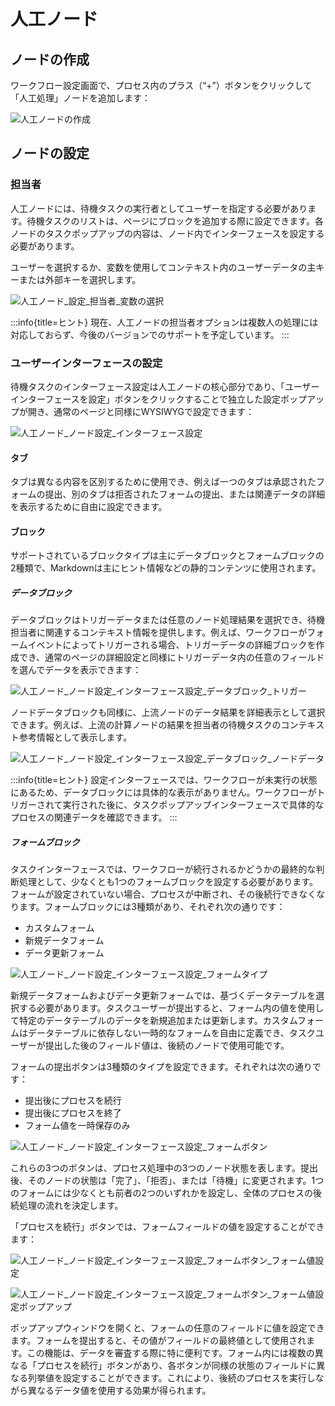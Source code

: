 # 人工ノード

## ノードの作成

ワークフロー設定画面で、プロセス内のプラス（“+”）ボタンをクリックして「人工処理」ノードを追加します：

![人工ノードの作成](https://static-docs.nocobase.com/4dd259f1aceeaf9b825abb4b257df909.png)

## ノードの設定

### 担当者

人工ノードには、待機タスクの実行者としてユーザーを指定する必要があります。待機タスクのリストは、ページにブロックを追加する際に設定できます。各ノードのタスクポップアップの内容は、ノード内でインターフェースを設定する必要があります。

ユーザーを選択するか、変数を使用してコンテキスト内のユーザーデータの主キーまたは外部キーを選択します。

![人工ノード_設定_担当者_変数の選択](https://static-docs.nocobase.com/22fbca3b8e21fda3a831019037001445.png)

:::info{title=ヒント}
現在、人工ノードの担当者オプションは複数人の処理には対応しておらず、今後のバージョンでのサポートを予定しています。
:::

### ユーザーインターフェースの設定

待機タスクのインターフェース設定は人工ノードの核心部分であり、「ユーザーインターフェースを設定」ボタンをクリックすることで独立した設定ポップアップが開き、通常のページと同様にWYSIWYGで設定できます：

![人工ノード_ノード設定_インターフェース設定](https://static-docs.nocobase.com/fd360168c879743cf22d57440cd2590f.png)

#### タブ

タブは異なる内容を区別するために使用でき、例えば一つのタブは承認されたフォームの提出、別のタブは拒否されたフォームの提出、または関連データの詳細を表示するために自由に設定できます。

#### ブロック

サポートされているブロックタイプは主にデータブロックとフォームブロックの2種類で、Markdownは主にヒント情報などの静的コンテンツに使用されます。

##### データブロック

データブロックはトリガーデータまたは任意のノード処理結果を選択でき、待機担当者に関連するコンテキスト情報を提供します。例えば、ワークフローがフォームイベントによってトリガーされる場合、トリガーデータの詳細ブロックを作成でき、通常のページの詳細設定と同様にトリガーデータ内の任意のフィールドを選んでデータを表示できます：

![人工ノード_ノード設定_インターフェース設定_データブロック_トリガー](https://static-docs.nocobase.com/675c3e58a1a4f45db310a72c2d0a404c.png)

ノードデータブロックも同様に、上流ノードのデータ結果を詳細表示として選択できます。例えば、上流の計算ノードの結果を担当者の待機タスクのコンテキスト参考情報として表示します。

![人工ノード_ノード設定_インターフェース設定_データブロック_ノードデータ](https://static-docs.nocobase.com/a583e26e508e954b47e5ddff80d998c4.png)

:::info{title=ヒント}
設定インターフェースでは、ワークフローが未実行の状態にあるため、データブロックには具体的な表示がありません。ワークフローがトリガーされて実行された後に、タスクポップアップインターフェースで具体的なプロセスの関連データを確認できます。
:::

##### フォームブロック

タスクインターフェースでは、ワークフローが続行されるかどうかの最終的な判断処理として、少なくとも1つのフォームブロックを設定する必要があります。フォームが設定されていない場合、プロセスが中断され、その後続行できなくなります。フォームブロックには3種類があり、それぞれ次の通りです：

- カスタムフォーム
- 新規データフォーム
- データ更新フォーム

![人工ノード_ノード設定_インターフェース設定_フォームタイプ](https://static-docs.nocobase.com/2d068f3012ab07e32a265405492104a8.png)

新規データフォームおよびデータ更新フォームでは、基づくデータテーブルを選択する必要があります。タスクユーザーが提出すると、フォーム内の値を使用して特定のデータテーブルのデータを新規追加または更新します。カスタムフォームはデータテーブルに依存しない一時的なフォームを自由に定義でき、タスクユーザーが提出した後のフィールド値は、後続のノードで使用可能です。

フォームの提出ボタンは3種類のタイプを設定できます。それぞれは次の通りです：

- 提出後にプロセスを続行
- 提出後にプロセスを終了
- フォーム値を一時保存のみ

![人工ノード_ノード設定_インターフェース設定_フォームボタン](https://static-docs.nocobase.com/6b45995b14152e85a821dff6f6e3189a.png)

これらの3つのボタンは、プロセス処理中の3つのノード状態を表します。提出後、そのノードの状態は「完了」、「拒否」、または「待機」に変更されます。1つのフォームには少なくとも前者の2つのいずれかを設定し、全体のプロセスの後続処理の流れを決定します。

「プロセスを続行」ボタンでは、フォームフィールドの値を設定することができます：

![人工ノード_ノード設定_インターフェース設定_フォームボタン_フォーム値設定](https://static-docs.nocobase.com/2cec2d4e2957f068877e616dec3b56dd.png)

![人工ノード_ノード設定_インターフェース設定_フォームボタン_フォーム値設定ポップアップ](https://static-docs.nocobase.com/5ff51b60c76cdb76e6f1cc95dc3d8640.png)

ポップアップウィンドウを開くと、フォームの任意のフィールドに値を設定できます。フォームを提出すると、その値がフィールドの最終値として使用されます。この機能は、データを審査する際に特に便利です。フォーム内には複数の異なる「プロセスを続行」ボタンがあり、各ボタンが同様の状態のフィールドに異なる列挙値を設定することができます。これにより、後続のプロセスを実行しながら異なるデータ値を使用する効果が得られます。


